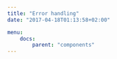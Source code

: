 ```yaml
---
title: "Error handling"
date: "2017-04-18T01:13:58+02:00"

menu:
    docs:
        parent: "components"
---
```


